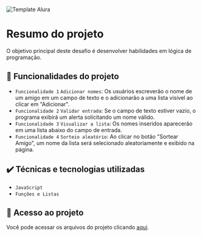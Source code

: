 ![Template Alura](http://cdn3.gnarususercontent.com.br/4346-challenge/%5BBR%5D%20Textos%20e%20Imagens/Aula%202%20-%20Challenge%20Amigo%20secreto/imagens/2.2.1%20-%20app-amigo.png)


# Resumo do projeto
O objetivo principal deste desafio é desenvolver habilidades em lógica de programação.

## 🔨 Funcionalidades do projeto

- `Funcionalidade 1` `Adicionar nomes`:  Os usuários escreverão o nome de um amigo em um campo de texto e o adicionarão a uma lista visível ao clicar em "Adicionar".
- `Funcionalidade 2` `Validar entrada`: Se o campo de texto estiver vazio, o programa exibirá um alerta solicitando um nome válido.
- `Funcionalidade 3` `Visualizar a lista`: Os nomes inseridos aparecerão em uma lista abaixo do campo de entrada.
- `Funcionalidade 4` `Sorteio aleatório`: Ao clicar no botão "Sortear Amigo", um nome da lista será selecionado aleatoriamente e exibido na página. 

## ✔️ Técnicas e tecnologias utilizadas

- ``JavaScript``
- ``Funções e Listas``

## 📁 Acesso ao projeto
Você pode acessar os arquivos do projeto clicando [aqui](https://github.com/gui-lirasilva/Edige-POO/tree/master/src).
